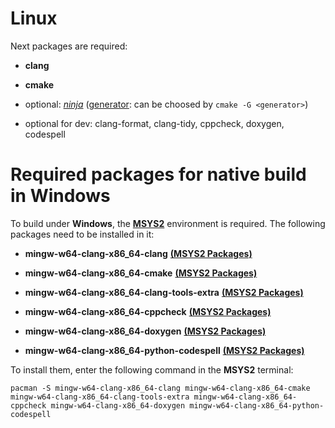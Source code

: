 # Linux
Next packages are required:

- **clang**

- **cmake**

- optional: [*ninja*](https://ninja-build.org/) ([generator](https://cmake.org/cmake/help/latest/manual/cmake-generators.7.html#manual:cmake-generators(7)): can be choosed by `cmake -G <generator>`)

- optional for dev: clang-format, clang-tidy, cppcheck, doxygen, codespell


# Required packages for native build in Windows
To build under **Windows**, the [**MSYS2**](https://www.msys2.org/) environment is required. The following packages need to be installed in it:

- **mingw-w64-clang-x86_64-clang** [**(MSYS2 Packages)**](https://packages.msys2.org/package/mingw-w64-clang-x86_64-clang)

- **mingw-w64-clang-x86_64-cmake** [**(MSYS2 Packages)**](https://packages.msys2.org/package/mingw-w64-clang-x86_64-cmake)

- **mingw-w64-clang-x86_64-clang-tools-extra** [**(MSYS2 Packages)**](https://packages.msys2.org/package/mingw-w64-clang-x86_64-clang-tools-extra)

- **mingw-w64-clang-x86_64-cppcheck** [**(MSYS2 Packages)**](https://packages.msys2.org/package/mingw-w64-clang-x86_64-cppcheck)

- **mingw-w64-clang-x86_64-doxygen** [**(MSYS2 Packages)**](https://packages.msys2.org/package/mingw-w64-clang-x86_64-doxygen)

- **mingw-w64-clang-x86_64-python-codespell** [**(MSYS2 Packages)**](https://packages.msys2.org/package/mingw-w64-clang-x86_64-python-codespell)

To install them, enter the following command in the **MSYS2** terminal:

`pacman -S mingw-w64-clang-x86_64-clang mingw-w64-clang-x86_64-cmake mingw-w64-clang-x86_64-clang-tools-extra mingw-w64-clang-x86_64-cppcheck mingw-w64-clang-x86_64-doxygen mingw-w64-clang-x86_64-python-codespell`
